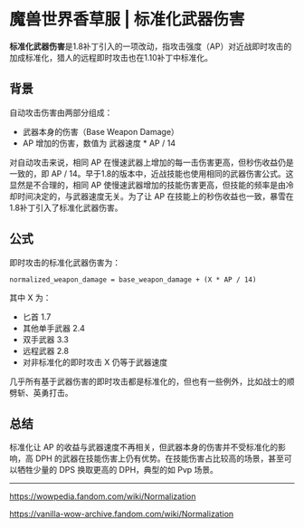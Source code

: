 # 魔兽世界香草服 | 标准化武器伤害

**标准化武器伤害**是1.8补丁引入的一项改动，指攻击强度（AP）对近战即时攻击的加成标准化，猎人的远程即时攻击也在1.10补丁中标准化。

## 背景

自动攻击伤害由两部分组成：

+ 武器本身的伤害（Base Weapon Damage）
+ AP 增加的伤害，数值为 武器速度 * AP / 14

对自动攻击来说，相同 AP 在慢速武器上增加的每一击伤害更高，但秒伤收益仍是一致的，即 AP / 14。早于1.8的版本中，近战技能也使用相同的武器伤害公式。这显然是不合理的，相同 AP 使慢速武器增加的技能伤害更高，但技能的频率是由冷却时间决定的，与武器速度无关。为了让 AP 在技能上的秒伤收益也一致，暴雪在1.8补丁引入了标准化武器伤害。

## 公式

即时攻击的标准化武器伤害为：

```text
normalized_weapon_damage = base_weapon_damage + (X * AP / 14)
```

其中 X 为：

+ 匕首 1.7
+ 其他单手武器 2.4
+ 双手武器 3.3
+ 远程武器 2.8
+ 对非标准化的即时攻击 X 仍等于武器速度

几乎所有基于武器伤害的即时攻击都是标准化的，但也有一些例外，比如战士的顺劈斩、英勇打击。

## 总结

标准化让 AP 的收益与武器速度不再相关，但武器本身的伤害并不受标准化的影响，高 DPH 的武器在技能伤害上仍有优势。在技能伤害占比较高的场景，甚至可以牺牲少量的 DPS 换取更高的 DPH，典型的如 Pvp 场景。

---
<https://wowpedia.fandom.com/wiki/Normalization>

<https://vanilla-wow-archive.fandom.com/wiki/Normalization>
